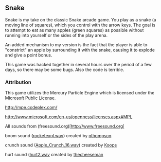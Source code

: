 ﻿## Snake

Snake is my take on the classic Snake arcade game. 
You play as a snake (a moving line of squares), 
which you control with the arrow keys. The goal is to 
attempt to eat as many apples (green squares) as 
possible without running into yourself or the sides of 
the play arena.

An added mechanism to my version is the fact that the 
player is able to "constrict" an apple by surrounding it
with the snake, causing it to explode and give a point
bonus.

This game was hacked together in several hours over the 
period of a few days, so there may be some bugs. Also 
the code is terrible.

### Attribution

This game utilizes the Mercury Particle Engine which is 
licensed under the Microsoft Public License.

http://mpe.codeplex.com/

http://www.microsoft.com/en-us/openness/licenses.aspx#MPL

All sounds from (freesound.org)[http://www.freesound.org]

boom sound ([rocketexpl.wav](http://www.freesound.org/people/nthompson/sounds/47252/)) created by [nthompson](http://www.freesound.org/people/nthompson/)

crunch sound ([Apple_Crunch_16.wav](http://www.freesound.org/people/Koops/sounds/20279/)) created by [Koops](http://www.freesound.org/people/Koops/)

hurt sound ([hurt2.wav](http://www.freesound.org/people/thecheeseman/sounds/44429/) created by [thecheeseman](http://www.freesound.org/people/thecheeseman/)